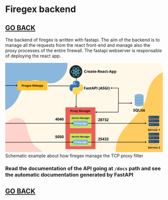 # Firegex backend

## [GO BACK](../README.md)

The backend of firegex is written with fastapi. The aim of the backend is to manage all the requests from the react front-end and manage also the proxy processes of the entire firewall. The fastapi webserver is responsable of deploying the react app.

![Firegex Working Scheme](../docs/FiregexInternals.png)
Schematic example about how firegex manage the TCP proxy filter

### Read the documentation of the API going at `/docs` path and see the automatic documentation generated by FastAPI

## [GO BACK](../README.md)
